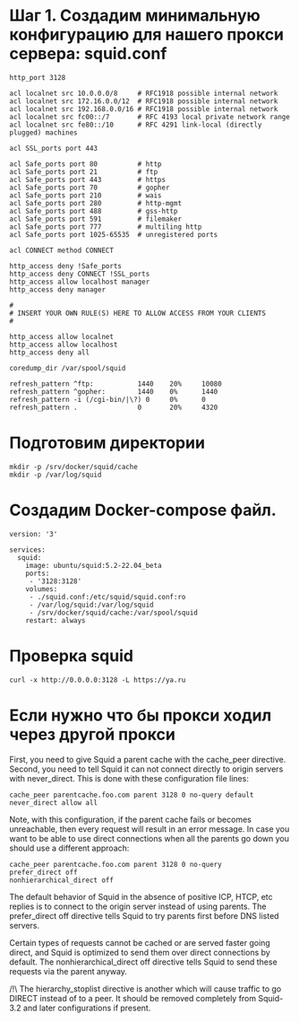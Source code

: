

# Шаг 1. Создадим минимальную конфигурацию для нашего прокси сервера: squid.conf
```
http_port 3128

acl localnet src 10.0.0.0/8     # RFC1918 possible internal network
acl localnet src 172.16.0.0/12  # RFC1918 possible internal network
acl localnet src 192.168.0.0/16 # RFC1918 possible internal network
acl localnet src fc00::/7       # RFC 4193 local private network range
acl localnet src fe80::/10      # RFC 4291 link-local (directly plugged) machines

acl SSL_ports port 443

acl Safe_ports port 80          # http
acl Safe_ports port 21          # ftp
acl Safe_ports port 443         # https
acl Safe_ports port 70          # gopher
acl Safe_ports port 210         # wais
acl Safe_ports port 280         # http-mgmt
acl Safe_ports port 488         # gss-http
acl Safe_ports port 591         # filemaker
acl Safe_ports port 777         # multiling http
acl Safe_ports port 1025-65535  # unregistered ports

acl CONNECT method CONNECT

http_access deny !Safe_ports
http_access deny CONNECT !SSL_ports
http_access allow localhost manager
http_access deny manager

#
# INSERT YOUR OWN RULE(S) HERE TO ALLOW ACCESS FROM YOUR CLIENTS
#

http_access allow localnet
http_access allow localhost
http_access deny all

coredump_dir /var/spool/squid

refresh_pattern ^ftp:           1440    20%     10080
refresh_pattern ^gopher:        1440    0%      1440
refresh_pattern -i (/cgi-bin/|\?) 0     0%      0
refresh_pattern .               0       20%     4320
```
# Подготовим директории
```
mkdir -p /srv/docker/squid/cache
mkdir -p /var/log/squid
```

# Создадим Docker-compose файл.

```
version: '3'

services:
  squid:
	image: ubuntu/squid:5.2-22.04_beta
    ports:
	 - '3128:3128'
	volumes:
	 - ./squid.conf:/etc/squid/squid.conf:ro
     - /var/log/squid:/var/log/squid
	 - /srv/docker/squid/cache:/var/spool/squid
    restart: always
```
# Проверка squid
```
curl -x http://0.0.0.0:3128 -L https://ya.ru
```

# Если нужно что бы прокси ходил через другой прокси

First, you need to give Squid a parent cache with the cache_peer directive. 
Second, you need to tell Squid it can not connect directly to origin servers with never_direct. 
This is done with these configuration file lines:

```
cache_peer parentcache.foo.com parent 3128 0 no-query default
never_direct allow all
```
Note, with this configuration, if the parent cache fails or becomes unreachable, then every request will result in an error message.
In case you want to be able to use direct connections when all the parents go down you should use a different approach:

```
cache_peer parentcache.foo.com parent 3128 0 no-query
prefer_direct off
nonhierarchical_direct off
```
The default behavior of Squid in the absence of positive ICP, HTCP, etc replies is to connect to the origin server instead of using parents. The prefer_direct off directive tells Squid to try parents first before DNS listed servers.

Certain types of requests cannot be cached or are served faster going direct, and Squid is optimized to send them over direct connections by default. The nonhierarchical_direct off directive tells Squid to send these requests via the parent anyway.

/!\ The hierarchy_stoplist directive is another which will cause traffic to go DIRECT instead of to a peer. It should be removed completely from Squid-3.2 and later configurations if present.
